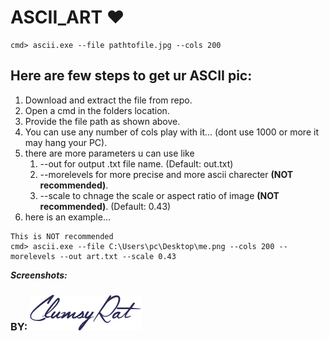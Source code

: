 # ASCII_ART ♥
```
cmd> ascii.exe --file pathtofile.jpg --cols 200
```
## Here are few steps to get ur ASCII pic:
1. Download and extract the file from repo. 
2. Open a cmd in the folders location.
3. Provide the file path as shown above.
4. You can use any number of cols play with it... (dont use 1000 or more it may hang your PC).
5. there are more parameters u can use like
    1. --out for output .txt file name. (Default: out.txt)
    2. --morelevels for more precise and more ascii charecter **(NOT recommended)**.
    3. --scale to chnage the scale or aspect ratio of image **(NOT recommended)**. (Default: 0.43)
6. here is an example...
```
This is NOT recommended
cmd> ascii.exe --file C:\Users\pc\Desktop\me.png --cols 200 --morelevels --out art.txt --scale 0.43
```
_**Screenshots:**_ 


### __BY:__   ![alt ClumsyRat](https://github.com/Ankith-Cirgir/CollegeBruteForce/blob/master/clumsylogo.png "ClumsyRat")
